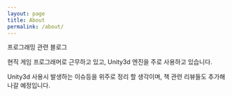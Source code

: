 ```yaml
---
layout: page
title: About
permalink: /about/
---
```


프로그래밍 관련 블로그

현직 게임 프로그래머로 근무하고 있고, Unity3d 엔진을 주로 사용하고 있습니다.

Unity3d 사용시 발생하는 이슈등을 위주로 정리 할 생각이며, 책 관련 리뷰들도 추가해 나갈 예정입니다.
